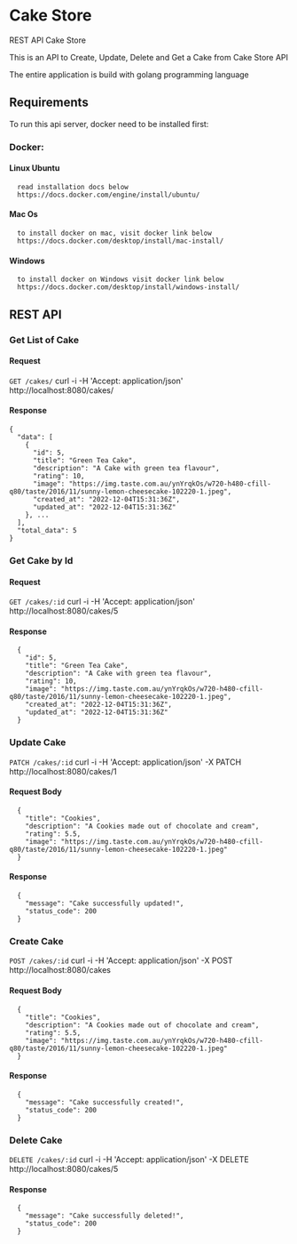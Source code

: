 # Cake Store

REST API Cake Store

This is an API to Create, Update, Delete and Get a Cake from Cake Store API

The entire application is build with golang programming language

## Requirements
To run this api server, docker need to be installed first:
### Docker:
  #### Linux Ubuntu
      read installation docs below
      https://docs.docker.com/engine/install/ubuntu/

  #### Mac Os
      to install docker on mac, visit docker link below
      https://docs.docker.com/desktop/install/mac-install/

  #### Windows
      to install docker on Windows visit docker link below
      https://docs.docker.com/desktop/install/windows-install/

## REST API
### Get List of Cake

#### Request
`GET /cakes/`
    curl -i -H 'Accept: application/json' http://localhost:8080/cakes/

#### Response

    {
      "data": [
        {
          "id": 5,
          "title": "Green Tea Cake",
          "description": "A Cake with green tea flavour",
          "rating": 10,
          "image": "https://img.taste.com.au/ynYrqkOs/w720-h480-cfill-q80/taste/2016/11/sunny-lemon-cheesecake-102220-1.jpeg",
          "created_at": "2022-12-04T15:31:36Z",
          "updated_at": "2022-12-04T15:31:36Z"
        }, ...
      ],
      "total_data": 5
    }
### Get Cake by Id

#### Request
`GET /cakes/:id`
      curl -i -H 'Accept: application/json' http://localhost:8080/cakes/5
    
 #### Response
      {
        "id": 5,
        "title": "Green Tea Cake",
        "description": "A Cake with green tea flavour",
        "rating": 10,
        "image": "https://img.taste.com.au/ynYrqkOs/w720-h480-cfill-q80/taste/2016/11/sunny-lemon-cheesecake-102220-1.jpeg",
        "created_at": "2022-12-04T15:31:36Z",
        "updated_at": "2022-12-04T15:31:36Z"
      }
 
### Update Cake
`PATCH /cakes/:id`
     curl -i -H 'Accept: application/json' -X PATCH http://localhost:8080/cakes/1
#### Request Body
      {
        "title": "Cookies",
        "description": "A Cookies made out of chocolate and cream",
        "rating": 5.5,
        "image": "https://img.taste.com.au/ynYrqkOs/w720-h480-cfill-q80/taste/2016/11/sunny-lemon-cheesecake-102220-1.jpeg"
      }
#### Response
      {
        "message": "Cake successfully updated!",
        "status_code": 200
      }
      
### Create Cake
`POST /cakes/:id`
     curl -i -H 'Accept: application/json' -X POST http://localhost:8080/cakes
#### Request Body
      {
        "title": "Cookies",
        "description": "A Cookies made out of chocolate and cream",
        "rating": 5.5,
        "image": "https://img.taste.com.au/ynYrqkOs/w720-h480-cfill-q80/taste/2016/11/sunny-lemon-cheesecake-102220-1.jpeg"
      }
#### Response
      {
        "message": "Cake successfully created!",
        "status_code": 200
      }

### Delete Cake
`DELETE /cakes/:id`
     curl -i -H 'Accept: application/json' -X DELETE http://localhost:8080/cakes/5
     
#### Response
      {
        "message": "Cake successfully deleted!",
        "status_code": 200
      }
